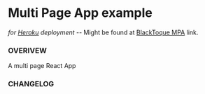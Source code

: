 # Multi Page App example
_for [Heroku](https://www.heroku.com/) deployment_
-- Might be found at [BlackToque MPA](https://ex0002.herokuapp.com/) link.



### OVERIVEW
A multi page React App 


### CHANGELOG

